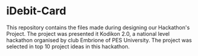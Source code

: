 # iDebit-Card
This repository contains the files made during designing our Hackathon's Project. The project was presented it Kodikon 2.0, a national level hackathon organised by club Embrione of PES University. The project was selected in top 10 project ideas in this hackathon.
